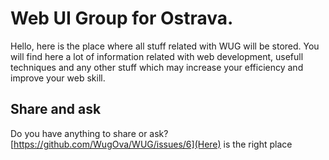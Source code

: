 # Web UI Group for Ostrava.

Hello, here is the place where all stuff related with WUG will be stored. 
You will find here a lot of information related with web development, 
usefull techniques and any other stuff which may increase your 
efficiency and improve your web skill.

## Share and ask
Do you have anything to share or ask? [https://github.com/WugOva/WUG/issues/6](Here) is
the right place